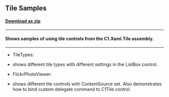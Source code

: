 ## Tile Samples
#### [Download as zip](https://grapecity.github.io/DownGit/#/home?url=https://github.com/GrapeCity/ComponentOne-WPF-Samples/tree/master/NET_4.5.2/C1.WPF.Tile/CS/TileSamples)
____
#### Shows samples of using tile controls from the C1.Xaml.Tile assembly.
____

* TileTypes:
* shows different tile types with different settings in the ListBox control.


* FlickrPhotoViewer:
* shows different tile controls with ContentSource set. Also demonstrates how to bind custom delegate command to C1Tile control.
